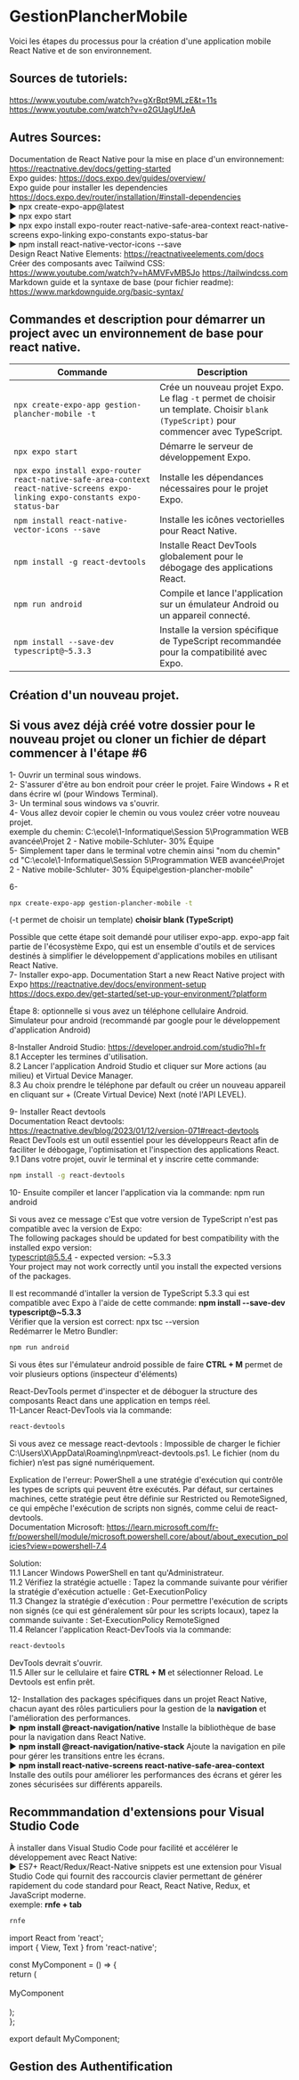 # GestionPlancherMobile
Voici les étapes du processus pour la création d'une application mobile React Native et de son environnement.

## **Sources de tutoriels:**
https://www.youtube.com/watch?v=gXrBpt9MLzE&t=11s  
https://www.youtube.com/watch?v=o2GUagUfJeA

## **Autres Sources:**  
Documentation de React Native pour la mise en place d'un environnement: https://reactnative.dev/docs/getting-started  
Expo guides: https://docs.expo.dev/guides/overview/   
Expo guide pour installer les dependencies  https://docs.expo.dev/router/installation/#install-dependencies  
► npx create-expo-app@latest  
► npx expo start  
► npx expo install expo-router react-native-safe-area-context react-native-screens expo-linking expo-constants expo-status-bar  
► npm install react-native-vector-icons --save         
Design React Native Elements: https://reactnativeelements.com/docs  
Créer des composants avec Tailwind CSS: https://www.youtube.com/watch?v=hAMVFvMB5Jo  https://tailwindcss.com  
Markdown guide et la syntaxe de base (pour fichier readme): https://www.markdownguide.org/basic-syntax/


## **Commandes et description pour démarrer un project avec un environnement de base pour react native.**  

| Commande | Description |
|----------|-------------|
| `npx create-expo-app gestion-plancher-mobile -t` | Crée un nouveau projet Expo. Le flag `-t` permet de choisir un template. Choisir `blank (TypeScript)` pour commencer avec TypeScript. |
| `npx expo start` | Démarre le serveur de développement Expo. |
| `npx expo install expo-router react-native-safe-area-context react-native-screens expo-linking expo-constants expo-status-bar` | Installe les dépendances nécessaires pour le projet Expo. |
| `npm install react-native-vector-icons --save` | Installe les icônes vectorielles pour React Native. |
| `npm install -g react-devtools` | Installe React DevTools globalement pour le débogage des applications React. |
| `npm run android` | Compile et lance l'application sur un émulateur Android ou un appareil connecté. |
| `npm install --save-dev typescript@~5.3.3` | Installe la version spécifique de TypeScript recommandée pour la compatibilité avec Expo. |   
   
## **Création d'un nouveau projet.**  
## Si vous avez déjà créé votre dossier pour le nouveau projet ou cloner un fichier de départ commencer à l'étape #6
1- Ouvrir un terminal sous windows.  
2- S'assurer d'être au bon endroit pour créer le projet.  Faire Windows + R et dans écrire wl (pour Windows Terminal).  
3- Un terminal sous windows va s'ouvrir.  
4- Vous allez devoir copier le chemin ou vous voulez créer votre nouveau projet.  
    exemple du chemin: C:\ecole\1-Informatique\Session 5\Programmation WEB avancée\Projet 2 - Native mobile-Schluter- 30% Équipe  
5- Simplement taper dans le terminal votre chemin ainsi "nom du chemin"  
    cd "C:\ecole\1-Informatique\Session 5\Programmation WEB avancée\Projet 2 - Native mobile-Schluter- 30% Équipe\gestion-plancher-mobile"  

6-  
```bash
npx create-expo-app gestion-plancher-mobile -t
```    
(-t permet de choisir un template)  **choisir blank (TypeScript)**  



Possible que cette étape soit demandé pour utiliser expo-app. 
expo-app fait partie de l'écosystème Expo, qui est un ensemble d'outils et de services destinés à simplifier le développement d'applications mobiles en utilisant React Native.  
7- Installer expo-app. 
Documentation Start a new React Native project with Expo https://reactnative.dev/docs/environment-setup  
https://docs.expo.dev/get-started/set-up-your-environment/?platform 

Étape 8: optionnelle si vous avez un téléphone cellulaire Android.  
Simulateur pour android (recommandé par google pour le développement d'application Android)  

8-Installer Android Studio: https://developer.android.com/studio?hl=fr  
8.1 Accepter les termines d'utilisation.  
8.2 Lancer l'application Android Studio et cliquer sur More actions (au milieu) et Virtual Device Manager.  
8.3 Au choix prendre le téléphone par default ou créer un nouveau appareil en cliquant sur + (Create Virtual Device) Next (noté l'API LEVEL).  

9- Installer React devtools  
Documentation React devtools: https://reactnative.dev/blog/2023/01/12/version-071#react-devtools  
React DevTools est un outil essentiel pour les développeurs React afin de faciliter le débogage, l'optimisation et l'inspection des applications React. 
9.1 Dans votre projet, ouvir le terminal et y inscrire cette commande:  
```bash
npm install -g react-devtools
```

10- Ensuite compiler et lancer l'application via la commande: npm run android  

Si vous avez ce message c'Est que votre version de TypeScript n'est pas compatible avec la version de Expo:  
The following packages should be updated for best compatibility with the installed expo version:  
  typescript@5.5.4 - expected version: ~5.3.3  
Your project may not work correctly until you install the expected versions of the packages.  

Il est recommandé d'intaller la version de TypeScript 5.3.3 qui est compatible avec Expo à l'aide de cette commande: **npm install --save-dev typescript@~5.3.3**  
Vérifier que la version est correct: npx tsc --version  
Redémarrer le Metro Bundler:
```bash
npm run android
```

Si vous êtes sur l'émulateur android possible de faire **CTRL + M** permet de voir plusieurs options (inspecteur d'éléments)  

React-DevTools permet d'inspecter et de déboguer la structure des composants React dans une application en temps réel.  
11-Lancer React-DevTools via la commande:
```bash
react-devtools
```

Si vous avez ce message react-devtools : Impossible de charger le fichier C:\Users\X\AppData\Roaming\npm\react-devtools.ps1. Le fichier (nom du fichier) n’est pas signé numériquement.  

Explication de l'erreur: PowerShell a une stratégie d'exécution qui contrôle les types de scripts qui peuvent être exécutés. Par défaut, sur certaines machines, cette stratégie peut être définie sur Restricted ou RemoteSigned, ce qui empêche l'exécution de scripts non signés, comme celui de react-devtools.  
Documentation Microsoft: https://learn.microsoft.com/fr-fr/powershell/module/microsoft.powershell.core/about/about_execution_policies?view=powershell-7.4   

Solution:  
11.1 Lancer Windows PowerShell en tant qu'Administrateur.  
11.2 Vérifiez la stratégie actuelle : Tapez la commande suivante pour vérifier la stratégie d'exécution actuelle : Get-ExecutionPolicy  
11.3 Changez la stratégie d'exécution : Pour permettre l'exécution de scripts non signés (ce qui est généralement sûr pour les scripts locaux), tapez la commande suivante : Set-ExecutionPolicy RemoteSigned  
11.4 Relancer l'application React-DevTools via la commande:
```bash
react-devtools
```   

DevTools devrait s'ouvrir.  
11.5 Aller sur le cellulaire et faire **CTRL + M** et sélectionner Reload. Le Devtools est enfin prêt.  

12- Installation des packages spécifiques dans un projet React Native, chacun ayant des rôles particuliers pour la gestion de la **navigation** et l'amélioration des performances.  
► **npm install @react-navigation/native**  Installe la bibliothèque de base pour la navigation dans React Native.  
► **npm install @react-navigation/native-stack**  Ajoute la navigation en pile pour gérer les transitions entre les écrans.  
► **npm install react-native-screens react-native-safe-area-context**  Installe des outils pour améliorer les performances des écrans et gérer les zones sécurisées sur différents appareils.  


## **Recommmandation d'extensions pour Visual Studio Code**  
À installer dans Visual Studio Code pour facilité et accélérer le développement avec React Native:    
► ES7+ React/Redux/React-Native snippets est une extension pour Visual Studio Code qui fournit des raccourcis clavier permettant de générer rapidement du code standard pour React, React Native, Redux, et JavaScript moderne.  
exemple: **rnfe + tab**  
```bash
rnfe
```   

import React from 'react';  
import { View, Text } from 'react-native';  
  
const MyComponent = () => {  
  return (  
    <View>  
      <Text>MyComponent</Text>  
    </View>  
  );  
};  

export default MyComponent;  

## Gestion des Authentification  
